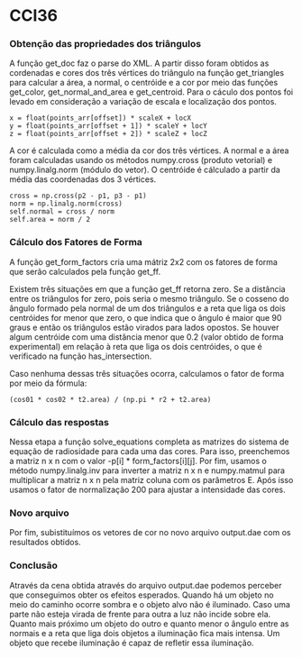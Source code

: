# CCI36

### Obtenção das propriedades dos triângulos

A função get_doc faz o parse do XML. A partir disso foram obtidos as cordenadas e cores dos três vértices do triângulo na função get_triangles para calcular a área, a normal, o centróide e a cor por meio das funções get_color, get_normal_and_area e get_centroid. 
Para o cáculo dos pontos foi levado em consideração a variação de escala e localização dos pontos.
```
x = float(points_arr[offset]) * scaleX + locX
y = float(points_arr[offset + 1]) * scaleY + locY
z = float(points_arr[offset + 2]) * scaleZ + locZ
```

A cor é calculada como a média da cor dos três vértices. A normal e a área foram calculadas usando os métodos numpy.cross (produto vetorial) e numpy.linalg.norm (módulo do vetor). O centróide é cálculado a partir da média das coordenadas dos 3 vértices.

```
cross = np.cross(p2 - p1, p3 - p1)
norm = np.linalg.norm(cross)
self.normal = cross / norm
self.area = norm / 2
```

### Cálculo dos Fatores de Forma

A função get_form_factors cria uma mátriz 2x2 com os fatores de forma que serão calculados pela função get_ff.

Existem três situações em que a função get_ff retorna zero. 
Se a distância entre os triângulos for zero, pois seria o mesmo triângulo.
Se o cosseno do ângulo formado pela normal de um dos triângulos e a reta que liga os dois centróides for menor que zero, o que indica que o ângulo é maior que 90 graus e então os triângulos estão virados para lados opostos.
Se houver algum centróide com uma distância menor que 0.2 (valor obtido de forma experimental) em relação à reta que liga os dois centróides, o que é verificado na função has_intersection.

Caso nenhuma dessas três situações ocorra, calculamos o fator de forma por meio da fórmula:
```
(cos01 * cos02 * t2.area) / (np.pi * r2 + t2.area)
```

### Cálculo das respostas

Nessa etapa a função solve_equations completa as matrizes do sistema de equação de radiosidade para cada uma das cores.
Para isso, preenchemos a matriz n x n com o valor -p[i] * form_factors[i][j]. Por fim, usamos o método numpy.linalg.inv para inverter a matriz n x n e numpy.matmul para multiplicar a matriz n x n pela matriz coluna com os parâmetros E.
Após isso usamos o fator de normalização 200 para ajustar a intensidade das cores.

### Novo arquivo

Por fim, subistituímos os vetores de cor no novo arquivo output.dae com os resultados obtidos.

### Conclusão

Através da cena obtida através do arquivo output.dae podemos perceber que conseguimos obter os efeitos esperados.
Quando há um objeto no meio do caminho ocorre sombra e o objeto alvo não é iluminado.
Caso uma parte não esteja virada de frente para outra a luz não incide sobre ela.
Quanto mais próximo um objeto do outro e quanto menor o ângulo entre as normais e a reta que liga dois objetos a iluminação fica mais intensa.
Um objeto que recebe iluminação é capaz de refletir essa iluminação.
